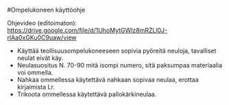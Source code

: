 #Ompelukoneen käyttöohje

Ohjevideo (editoimaton): https://drive.google.com/file/d/1UhoMytGWlz8mRZLl0J-rlAa0xGKu0C9uaw/view

* Käyttää teollisuusompelukoneeseen sopivia pyöreitä neuloja, tavalliset neulat eivät käy.
* Neulasuositus N. 70-90 mitä isompi numero, sitä paksumpaa materiaalia voi ommella.
* Nahkaa ommellessa käytettävä nahkaan sopivaa neulaa, erottaa kirjaimista Lr.
* Trikoota ommellessa käytettävä pallokärkineulaa.

[ylälanka]: https://lh4.googleusercontent.com/rgWEHBb8WJoYUldekSMNb9AnrR0q6XJ3n16H1_rsPg2tBIb7AZQIZl-Tc2lI1fiUpe7KpQ=w1879-h897 "ylälanka"
